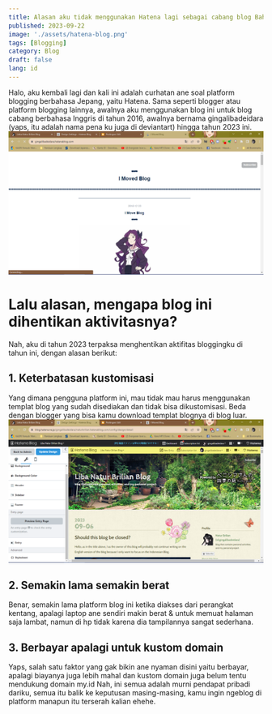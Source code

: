 ```yaml
---
title: Alasan aku tidak menggunakan Hatena lagi sebagai cabang blog Bahasa Inggris
published: 2023-09-22
image: './assets/hatena-blog.png'
tags: [Blogging]
category: Blog
draft: false
lang: id
---
```


Halo, aku kembali lagi dan kali ini adalah curhatan ane soal platform blogging berbahasa Jepang, yaitu Hatena. Sama seperti blogger atau platform blogging lainnya, awalnya aku menggunakan blog ini untuk blog cabang berbahasa Inggris di tahun 2016, awalnya bernama gingalibadeidara (yaps, itu adalah nama pena ku juga di deviantart) hingga tahun 2023 ini.
![image](./assets/gin-hatena.png)

# Lalu alasan, mengapa blog ini dihentikan aktivitasnya?
Nah, aku di tahun 2023 terpaksa menghentikan aktifitas bloggingku di tahun ini, dengan alasan berikut:

## 1. Keterbatasan kustomisasi
Yang dimana pengguna platform ini, mau tidak mau harus menggunakan templat blog yang sudah disediakan dan tidak bisa dikustomisasi. Beda dengan blogger yang bisa kamu download templat blognya di blog luar.
![image](./assets/kustomisasi-blog.png)

## 2. Semakin lama semakin berat
Benar, semakin lama platform blog ini ketika diakses dari perangkat kentang, apalagi laptop ane sendiri makin berat & untuk memuat halaman saja lambat, namun di hp tidak karena dia tampilannya sangat sederhana.

## 3. Berbayar apalagi untuk kustom domain
Yaps, salah satu faktor yang gak bikin ane nyaman disini yaitu berbayar, apalagi biayanya juga lebih mahal dan kustom domain juga belum tentu mendukung domain my.id
Nah, ini semua adalah murni pendapat pribadi dariku, semua itu balik ke keputusan masing-masing, kamu ingin ngeblog di platform manapun itu terserah kalian ehehe.